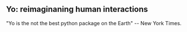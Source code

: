 
## Yo: reimaginaning human interactions

"Yo is the not the best python package on the Earth" -- New York Times.
